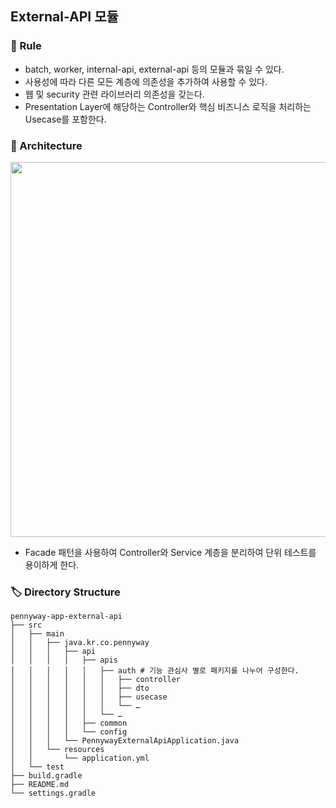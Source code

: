 ## External-API 모듈

### 🤝 Rule

- batch, worker, internal-api, external-api 등의 모듈과 묶일 수 있다.
- 사용성에 따라 다른 모든 계층에 의존성을 추가하여 사용할 수 있다.
- 웹 및 security 관련 라이브러리 의존성을 갖는다.
- Presentation Layer에 해당하는 Controller와 핵심 비즈니스 로직을 처리하는 Usecase를 포함한다.

### 📌 Architecture

<div align="center">
  <img src="https://github.com/CollaBu/pennyway-was/assets/96044622/932db02d-7c08-4052-82d5-014148f035a0" width="600">
</div>

- Facade 패턴을 사용하여 Controller와 Service 계층을 분리하여 단위 테스트를 용이하게 한다.

### 🏷️ Directory Structure

```
pennyway-app-external-api
├── src
│   ├── main
│   │   ├── java.kr.co.pennyway
│   │   │   ├── api
│   │   │   │   ├── apis
│   │   │   │   │   ├── auth # 기능 관심사 별로 패키지를 나누어 구성한다.
│   │   │   │   │   │   ├── controller
│   │   │   │   │   │   ├── dto
│   │   │   │   │   │   ├── usecase
│   │   │   │   │   │   └── …
│   │   │   │   │   └── …
│   │   │   │   ├── common
│   │   │   │   └── config
│   │   │   └── PennywayExternalApiApplication.java
│   │   └── resources
│   │       └── application.yml
│   └── test
├── build.gradle
├── README.md
└── settings.gradle
```